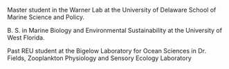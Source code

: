 Master student in the Warner Lab at the University of Delaware School of Marine Science and Policy. 

B. S. in Marine Biology and Environmental Sustainability at the University of West Florida. 

Past REU student at the Bigelow Laboratory for Ocean Sciences in Dr. Fields, Zooplankton Physiology and Sensory Ecology Laboratory
